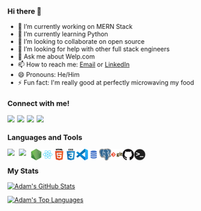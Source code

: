 ### Hi there 👋

- 🔭 I’m currently working on MERN Stack
- 🌱 I’m currently learning Python
- 👯 I’m looking to collaborate on open source
- 🤔 I’m looking for help with other full stack engineers
- 💬 Ask me about Welp.com
- 📫 How to reach me: [Email](adamlin.2009@gmail.com) or [LinkedIn](https://www.linkedin.com/in/adam-lin-2020/)
- 😄 Pronouns: He/Him
- ⚡ Fun fact: I'm really good at perfectly microwaving my food

### **Connect with me!**
[<img align="left" width="22px" src="https://cdn.jsdelivr.net/npm/simple-icons@v3/icons/linkedin.svg" />][linkedin]
[<img align="left" width="22px" src="https://cdn.jsdelivr.net/npm/simple-icons@3.13.0/icons/angellist.svg" />][angellist]
[<img align="left" width="22px" src="https://cdn.jsdelivr.net/npm/simple-icons@3.13.0/icons/instagram.svg" />][instagram]
[<img align="left" width="22px" src="https://cdn.jsdelivr.net/npm/simple-icons@3.13.0/icons/facebook.svg" />][facebook]

<br>

### **Languages and Tools**
<img align="left" width="26px" src="https://raw.githubusercontent.com/jmnote/z-icons/master/svg/ruby.svg" />
<img align="left" width="26px" src="https://raw.githubusercontent.com/jmnote/z-icons/master/svg/javascript.svg" />
<img align="left" width="26px" src="https://raw.githubusercontent.com/github/explore/80688e429a7d4ef2fca1e82350fe8e3517d3494d/topics/nodejs/nodejs.png" />
<img align="left" width="26px" src="https://raw.githubusercontent.com/github/explore/80688e429a7d4ef2fca1e82350fe8e3517d3494d/topics/react/react.png" />
<img align="left" width="26px" src="https://raw.githubusercontent.com/github/explore/80688e429a7d4ef2fca1e82350fe8e3517d3494d/topics/html/html.png" />
<img align="left" width="26px" src="https://raw.githubusercontent.com/github/explore/80688e429a7d4ef2fca1e82350fe8e3517d3494d/topics/css/css.png" />
<img align="left" width="26px" src="https://raw.githubusercontent.com/github/explore/80688e429a7d4ef2fca1e82350fe8e3517d3494d/topics/visual-studio-code/visual-studio-code.png" />
<img align="left" width="26px" src="https://raw.githubusercontent.com/github/explore/80688e429a7d4ef2fca1e82350fe8e3517d3494d/topics/sql/sql.png" />
<img align="left" width="26px" src="https://raw.githubusercontent.com/github/explore/80688e429a7d4ef2fca1e82350fe8e3517d3494d/topics/postgresql/postgresql.png" />
<img align="left" width="26px" src="https://raw.githubusercontent.com/github/explore/80688e429a7d4ef2fca1e82350fe8e3517d3494d/topics/git/git.png" />
<img align="left" width="26px" src="https://raw.githubusercontent.com/github/explore/78df643247d429f6cc873026c0622819ad797942/topics/github/github.png" />
<img align="left" width="26px" src="https://raw.githubusercontent.com/github/explore/80688e429a7d4ef2fca1e82350fe8e3517d3494d/topics/terminal/terminal.png" />

<br>

### **My Stats**

[![Adam's GitHub Stats](https://github-readme-stats.vercel.app/api?username=ablin2012&show_icons=true&count_private=true)](https://github.com/ablin2012/github-readme-stats)

[![Adam's Top Languages](https://github-readme-stats.vercel.app/api/top-langs/?username=ablin2012)](https://github.com/ablin2012/github-readme-stats)

[linkedin]: https://www.linkedin.com/in/adam-lin-2020/
[angellist]: https://angel.co/u/adam-lin-10
[instagram]: https://www.instagram.com/notadamlin/
[facebook]: https://www.facebook.com/notadamlin
